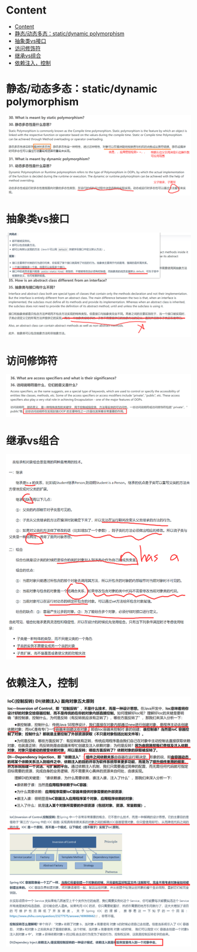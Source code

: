 # Content

* [Content](#content)
* [静态/动态多态：static/dynamic polymorphism](#静态动态多态staticdynamic-polymorphism)
* [抽象类vs接口](#抽象类vs接口)
* [访问修饰符](#访问修饰符)
* [继承vs组合](#继承vs组合)
* [依赖注入，控制](#依赖注入控制)

# 静态/动态多态：static/dynamic polymorphism

![](/static/2022-09-14-11-04-37.png)

# 抽象类vs接口

![](/static/2022-09-14-11-12-34.png)

# 访问修饰符

![](/static/2022-09-14-11-18-31.png)

# 继承vs组合

![](/static/2022-09-18-19-48-17.png)

# 依赖注入，控制

![](/static/2022-09-18-19-57-36.png)
![](/static/2022-09-18-19-58-22.png)